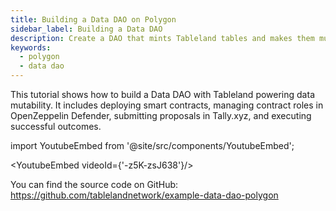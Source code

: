 ```yaml
---
title: Building a Data DAO on Polygon
sidebar_label: Building a Data DAO
description: Create a DAO that mints Tableland tables and makes them mutable only through successful DAO votes.
keywords:
  - polygon
  - data dao
---
```


This tutorial shows how to build a Data DAO with Tableland powering data mutability. It includes deploying smart contracts, managing contract roles in OpenZeppelin Defender, submitting proposals in Tally.xyz, and executing successful outcomes.

import YoutubeEmbed from '@site/src/components/YoutubeEmbed';

<YoutubeEmbed videoId={'-z5K-zsJ638'}/>

You can find the source code on GitHub: https://github.com/tablelandnetwork/example-data-dao-polygon
